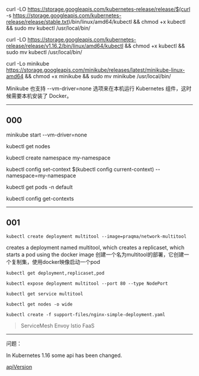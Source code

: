 curl -LO https://storage.googleapis.com/kubernetes-release/release/$(curl -s https://storage.googleapis.com/kubernetes-release/release/stable.txt)/bin/linux/amd64/kubectl && chmod +x kubectl && sudo mv kubectl /usr/local/bin/

curl -LO https://storage.googleapis.com/kubernetes-release/release/v1.16.2/bin/linux/amd64/kubectl && chmod +x kubectl && sudo mv kubectl /usr/local/bin/

curl -Lo minikube https://storage.googleapis.com/minikube/releases/latest/minikube-linux-amd64 && chmod +x minikube && sudo mv minikube /usr/local/bin/

Minikube 也支持 --vm-driver=none 选项来在本机运行 Kubernetes 组件，这时候需要本机安装了 Docker。

---
## 000

minikube start --vm-driver=none

kubectl get nodes

kubectl create namespace my-namespace

kubectl config set-context $(kubectl config current-context) --namespace=my-namespace

kubectl get pods -n default

kubectl config get-contexts

---
## 001
`kubectl create deployment multitool --image=praqma/network-multitool`

creates a deployment named multitool, which creates a replicaset, which starts a pod using the docker image 
创建一个名为multitool的部署，它创建一个复制集，使用docker映像启动一个pod

`kubectl get deployment,replicaset,pod`

`kubectl expose deployment multitool --port 80 --type NodePort` 

`kubectl get service multitool`

`kubectl get nodes -o wide  `

`kubectl create -f support-files/nginx-simple-deployment.yaml`


> ServiceMesh Envoy Istio FaaS

---
问题： 

In Kubernetes 1.16 some api has been changed.

[apiVersion](https://stackoverflow.com/questions/58481850/no-matches-for-kind-deployment-in-version-extensions-v1beta1)

